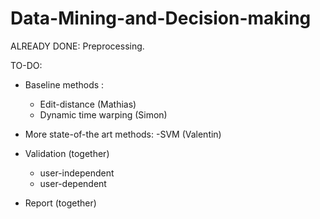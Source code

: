 # Data-Mining-and-Decision-making


ALREADY DONE:
  Preprocessing. 
  
TO-DO:
  - Baseline methods :  
      - Edit-distance (Mathias)
      - Dynamic time warping (Simon)
  
  - More state-of-the art methods:
        -SVM (Valentin)
        
  
  - Validation (together)
      - user-independent
      - user-dependent
  
  - Report (together)
